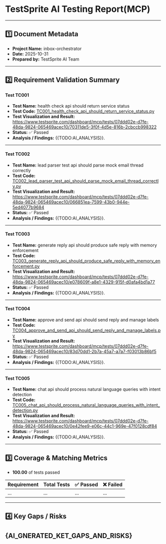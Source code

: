 
# TestSprite AI Testing Report(MCP)

---

## 1️⃣ Document Metadata
- **Project Name:** inbox-orchestrator
- **Date:** 2025-10-31
- **Prepared by:** TestSprite AI Team

---

## 2️⃣ Requirement Validation Summary

#### Test TC001
- **Test Name:** health check api should return service status
- **Test Code:** [TC001_health_check_api_should_return_service_status.py](./TC001_health_check_api_should_return_service_status.py)
- **Test Visualization and Result:** https://www.testsprite.com/dashboard/mcp/tests/07ddd02e-d7fe-48da-9824-065469acec10/70311de5-3f0f-4d5e-816b-2cbccb998322
- **Status:** ✅ Passed
- **Analysis / Findings:** {{TODO:AI_ANALYSIS}}.
---

#### Test TC002
- **Test Name:** lead parser test api should parse mock email thread correctly
- **Test Code:** [TC002_lead_parser_test_api_should_parse_mock_email_thread_correctly.py](./TC002_lead_parser_test_api_should_parse_mock_email_thread_correctly.py)
- **Test Visualization and Result:** https://www.testsprite.com/dashboard/mcp/tests/07ddd02e-d7fe-48da-9824-065469acec10/066851ea-7599-43b0-944e-5ed4077b9684
- **Status:** ✅ Passed
- **Analysis / Findings:** {{TODO:AI_ANALYSIS}}.
---

#### Test TC003
- **Test Name:** generate reply api should produce safe reply with memory enforcement
- **Test Code:** [TC003_generate_reply_api_should_produce_safe_reply_with_memory_enforcement.py](./TC003_generate_reply_api_should_produce_safe_reply_with_memory_enforcement.py)
- **Test Visualization and Result:** https://www.testsprite.com/dashboard/mcp/tests/07ddd02e-d7fe-48da-9824-065469acec10/e078609f-a8e1-4329-915f-d0afa4bd1a77
- **Status:** ✅ Passed
- **Analysis / Findings:** {{TODO:AI_ANALYSIS}}.
---

#### Test TC004
- **Test Name:** approve and send api should send reply and manage labels
- **Test Code:** [TC004_approve_and_send_api_should_send_reply_and_manage_labels.py](./TC004_approve_and_send_api_should_send_reply_and_manage_labels.py)
- **Test Visualization and Result:** https://www.testsprite.com/dashboard/mcp/tests/07ddd02e-d7fe-48da-9824-065469acec10/83d70dd1-2b7a-45a7-a7a7-f03013b86bf5
- **Status:** ✅ Passed
- **Analysis / Findings:** {{TODO:AI_ANALYSIS}}.
---

#### Test TC005
- **Test Name:** chat api should process natural language queries with intent detection
- **Test Code:** [TC005_chat_api_should_process_natural_language_queries_with_intent_detection.py](./TC005_chat_api_should_process_natural_language_queries_with_intent_detection.py)
- **Test Visualization and Result:** https://www.testsprite.com/dashboard/mcp/tests/07ddd02e-d7fe-48da-9824-065469acec10/0e42fee9-e06c-44c1-969e-47f0128cdf84
- **Status:** ✅ Passed
- **Analysis / Findings:** {{TODO:AI_ANALYSIS}}.
---


## 3️⃣ Coverage & Matching Metrics

- **100.00** of tests passed

| Requirement        | Total Tests | ✅ Passed | ❌ Failed  |
|--------------------|-------------|-----------|------------|
| ...                | ...         | ...       | ...        |
---


## 4️⃣ Key Gaps / Risks
{AI_GNERATED_KET_GAPS_AND_RISKS}
---